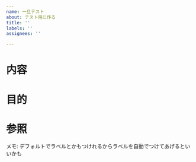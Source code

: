 ```yaml
---
name: 一旦テスト
about: テスト用に作る
title: ''
labels: ''
assignees: ''

---
```


# 内容

# 目的

# 参照

メモ: デフォルトでラベルとかもつけれるからラベルを自動でつけてあげるといいかも
